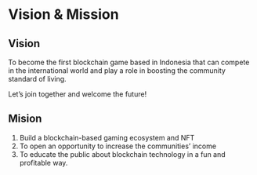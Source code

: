 # Vision & Mission

## Vision

To become the first blockchain game based in Indonesia that can compete in the international world and play a role in boosting the community standard of living.

Let’s join together and welcome the future!

## Mision



1. Build a blockchain-based gaming ecosystem and NFT
2. To open an opportunity to increase the communities’ income
3. To educate the public about blockchain technology in a fun and profitable way.
